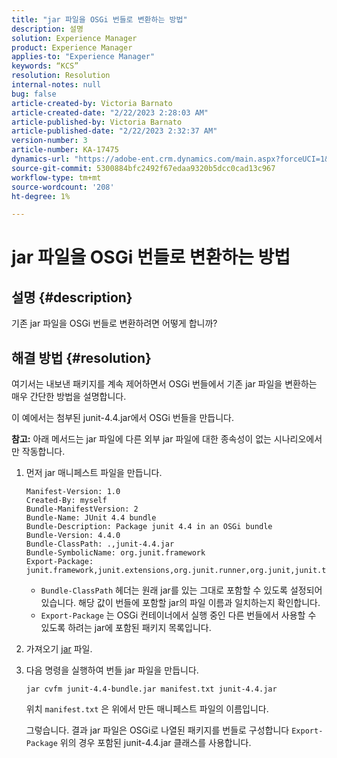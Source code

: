```yaml
---
title: "jar 파일을 OSGi 번들로 변환하는 방법"
description: 설명
solution: Experience Manager
product: Experience Manager
applies-to: "Experience Manager"
keywords: “KCS”
resolution: Resolution
internal-notes: null
bug: false
article-created-by: Victoria Barnato
article-created-date: "2/22/2023 2:28:03 AM"
article-published-by: Victoria Barnato
article-published-date: "2/22/2023 2:32:37 AM"
version-number: 3
article-number: KA-17475
dynamics-url: "https://adobe-ent.crm.dynamics.com/main.aspx?forceUCI=1&pagetype=entityrecord&etn=knowledgearticle&id=2be0e482-58b2-ed11-83fe-6045bd006b3d"
source-git-commit: 5300884bfc2492f67edaa9320b5dcc0cad13c967
workflow-type: tm+mt
source-wordcount: '208'
ht-degree: 1%

---
```


# jar 파일을 OSGi 번들로 변환하는 방법

## 설명 {#description}


기존 jar 파일을 OSGi 번들로 변환하려면 어떻게 합니까?


## 해결 방법 {#resolution}


여기서는 내보낸 패키지를 계속 제어하면서 OSGi 번들에서 기존 jar 파일을 변환하는 매우 간단한 방법을 설명합니다.

이 예에서는 첨부된 junit-4.4.jar에서 OSGi 번들을 만듭니다.

<b>참고:</b> 아래 메서드는 jar 파일에 다른 외부 jar 파일에 대한 종속성이 없는 시나리오에서만 작동합니다.



1. 먼저 jar 매니페스트 파일을 만듭니다.

   ```
   Manifest-Version: 1.0
   Created-By: myself
   Bundle-ManifestVersion: 2
   Bundle-Name: JUnit 4.4 bundle
   Bundle-Description: Package junit 4.4 in an OSGi bundle
   Bundle-Version: 4.4.0
   Bundle-ClassPath: .,junit-4.4.jar
   Bundle-SymbolicName: org.junit.framework
   Export-Package: junit.framework,junit.extensions,org.junit.runner,org.junit,junit.textui
   ```

   - `Bundle-ClassPath` 헤더는 원래 jar를 있는 그대로 포함할 수 있도록 설정되어 있습니다. 해당 값이 번들에 포함할 jar의 파일 이름과 일치하는지 확인합니다.
   - `Export-Package` 는 OSGi 컨테이너에서 실행 중인 다른 번들에서 사용할 수 있도록 하려는 jar에 포함된 패키지 목록입니다.
2. 가져오기 [jar](https://repo1.maven.org/maven2/junit/junit/4.4/junit-4.4.jar) 파일.
3. 다음 명령을 실행하여 번들 jar 파일을 만듭니다.


   ```
   jar cvfm junit-4.4-bundle.jar manifest.txt junit-4.4.jar
   ```



   위치 `manifest.txt` 은 위에서 만든 매니페스트 파일의 이름입니다.



   그렇습니다. 결과 jar 파일은 OSGi로 나열된 패키지를 번들로 구성합니다 `Export-Package` 위의 경우 포함된 junit-4.4.jar 클래스를 사용합니다.

